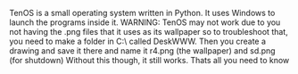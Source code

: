 TenOS is a small operating system written in Python. It uses Windows to launch the programs inside it. WARNING: TenOS may not work due to you not having the .png files that it uses as its wallpaper
so to troubleshoot that, you need to make a folder in C:\ called DeskWWW. Then you create a drawing and save it there and name it r4.png (the wallpaper) and 
sd.png (for shutdown) Without this though, it still works. Thats all you need to know
